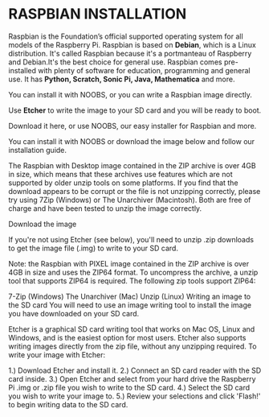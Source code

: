 # RASPBIAN INSTALLATION

Raspbian is the Foundation’s official supported operating system for all models of the Raspberry Pi. 
Raspbian is based on **Debian**, which is a Linux distribution. 
It's called Raspbian because it's a portmanteau of Raspberry and Debian.It's the best choice for general use. 
Raspbian comes pre-installed with plenty of software for education, programming and general use. It has **Python, Scratch, Sonic Pi, Java, Mathematica** and more.


You can install it with NOOBS, or you can write a Raspbian image directly. 

Use **Etcher** to write the image to your SD card and you will be ready to boot.  



Download it here, or use NOOBS, our easy installer for Raspbian and more.

You can install it with NOOBS or download the image below and follow our installation guide.



The Raspbian with Desktop image contained in the ZIP archive is over 4GB in size, which means that these archives use features which 
are not supported by older unzip tools on some platforms.
If you find that the download appears to be corrupt or the file is not unzipping correctly, please try using 7Zip (Windows) or 
The Unarchiver (Macintosh).
Both are free of charge and have been tested to unzip the image correctly.


Download the image


If you're not using Etcher (see below), you'll need to unzip .zip downloads to get the image file (.img) to write to your SD card.

Note: the Raspbian with PIXEL image contained in the ZIP archive is over 4GB in size and uses the ZIP64 format. 
To uncompress the archive, a unzip tool that supports ZIP64 is required. The following zip tools support ZIP64:

7-Zip (Windows)
The Unarchiver (Mac)
Unzip (Linux)
Writing an image to the SD card
You will need to use an image writing tool to install the image you have downloaded on your SD card.

Etcher is a graphical SD card writing tool that works on Mac OS, Linux and Windows, and is the easiest option for most users. 
Etcher also supports writing images directly from the zip file, without any unzipping required. 
To write your image with Etcher:

1.) Download Etcher and install it.
2.) Connect an SD card reader with the SD card inside.
3.) Open Etcher and select from your hard drive the Raspberry Pi .img or  .zip file you wish to write to the SD card.
4.) Select the SD card you wish to write your image to.
5.) Review your selections and click 'Flash!' to begin writing data to the SD card.
